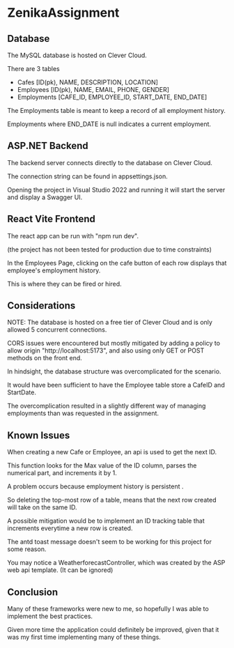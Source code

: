 # ZenikaAssignment

## Database
The MySQL database is hosted on Clever Cloud.

There are 3 tables
 - Cafes [ID(pk), NAME, DESCRIPTION, LOCATION]
 - Employees [ID(pk), NAME, EMAIL, PHONE, GENDER]
 - Employments [CAFE_ID, EMPLOYEE_ID, START_DATE, END_DATE]

The Employments table is meant to keep a record of all employment history.

Employments where END_DATE is null indicates a current employment.

## ASP.NET Backend
The backend server connects directly to the database on Clever Cloud.

The connection string can be found in appsettings.json.

Opening the project in Visual Studio 2022 and running it will start the server and display a Swagger UI.

## React Vite Frontend
The react app can be run with "npm run dev".

(the project has not been tested for production due to time constraints)

In the Employees Page, clicking on the cafe button of each row displays that employee's employment history.

This is where they can be fired or hired.

## Considerations
NOTE: The database is hosted on a free tier of Clever Cloud and is only allowed 5 concurrent connections.


CORS issues were encountered but mostly mitigated by adding a policy to allow origin "http://localhost:5173", and also using only GET or POST methods on the front end.


In hindsight, the database structure was overcomplicated for the scenario.

It would have been sufficient to have the Employee table store a CafeID and StartDate.

The overcomplication resulted in a slightly different way of managing employments than was requested in the assignment.

## Known Issues
When creating a new Cafe or Employee, an api is used to get the next ID.

This function looks for the Max value of the ID column, parses the numerical part, and increments it by 1.

A problem occurs because employment history is persistent .

So deleting the top-most row of a table, means that the next row created will take on the same ID.

A possible mitigation would be to implement an ID tracking table that increments everytime a new row is created.


The antd toast message doesn't seem to be working for this project for some reason.

You may notice a WeatherforecastController, which was created by the ASP web api template. (It can be ignored)

## Conclusion
Many of these frameworks were new to me, so hopefully I was able to implement the best practices.

Given more time the application could definitely be improved, given that it was my first time implementing many of these things.
